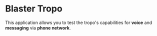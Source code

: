 Blaster Tropo
===================

This application allows you to test the tropo's capabilities for **voice** and **messaging** via **phone network**.
